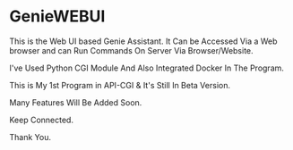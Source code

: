 # GenieWEBUI
This is the Web UI based Genie Assistant. It Can be Accessed Via a Web browser and can Run Commands On Server Via Browser/Website.



I've Used Python CGI Module And Also Integrated Docker In The Program.

This is My 1st Program in API-CGI & It's Still In Beta Version.

Many Features Will Be Added Soon.

Keep Connected.

Thank You.
